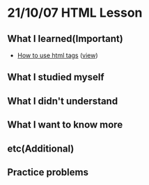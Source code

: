 # 21/10/07 HTML Lesson

## What I learned(Important)

* [How to use html tags](htmltags.html) ([view](https://lemontree1729.github.io/coding-academy/courses/html/d003/htmltags.html))

## What I studied myself

## What I didn't understand

## What I want to know more

## etc(Additional)

## Practice problems

